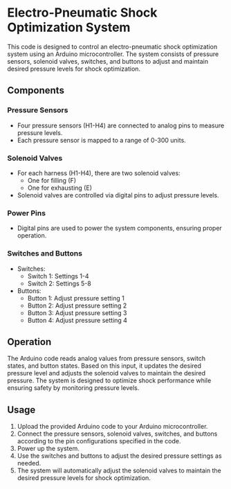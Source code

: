 # Electro-Pneumatic Shock Optimization System

This code is designed to control an electro-pneumatic shock optimization system using an Arduino microcontroller. The system consists of pressure sensors, solenoid valves, switches, and buttons to adjust and maintain desired pressure levels for shock optimization.

## Components

### Pressure Sensors
- Four pressure sensors (H1-H4) are connected to analog pins to measure pressure levels.
- Each pressure sensor is mapped to a range of 0-300 units.

### Solenoid Valves
- For each harness (H1-H4), there are two solenoid valves:
  - One for filling (F)
  - One for exhausting (E)
- Solenoid valves are controlled via digital pins to adjust pressure levels.

### Power Pins
- Digital pins are used to power the system components, ensuring proper operation.

### Switches and Buttons
- Switches:
  - Switch 1: Settings 1-4
  - Switch 2: Settings 5-8
- Buttons:
  - Button 1: Adjust pressure setting 1
  - Button 2: Adjust pressure setting 2
  - Button 3: Adjust pressure setting 3
  - Button 4: Adjust pressure setting 4

## Operation

The Arduino code reads analog values from pressure sensors, switch states, and button states. Based on this input, it updates the desired pressure level and adjusts the solenoid valves to maintain the desired pressure. The system is designed to optimize shock performance while ensuring safety by monitoring pressure levels.

## Usage

1. Upload the provided Arduino code to your Arduino microcontroller.
2. Connect the pressure sensors, solenoid valves, switches, and buttons according to the pin configurations specified in the code.
3. Power up the system.
4. Use the switches and buttons to adjust the desired pressure settings as needed.
5. The system will automatically adjust the solenoid valves to maintain the desired pressure levels for shock optimization.
